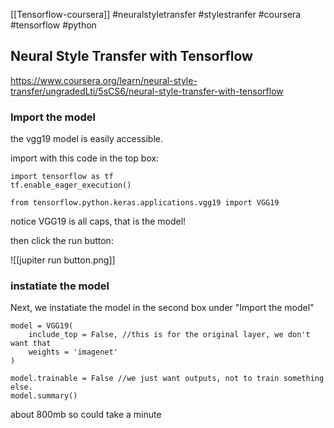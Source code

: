 [[Tensorflow-coursera]]
#neuralstyletransfer #stylestranfer #coursera  #tensorflow #python

## Neural Style Transfer with Tensorflow

https://www.coursera.org/learn/neural-style-transfer/ungradedLti/5sCS6/neural-style-transfer-with-tensorflow

### Import the model
the vgg19 model is easily accessible. 

import with this code in the top box: 

```
import tensorflow as tf
tf.enable_eager_execution()

from tensorflow.python.keras.applications.vgg19 import VGG19
```

notice VGG19 is all caps, that is the model!

then click the run button: 

![[jupiter run button.png]]  

### instatiate the model
Next, we instatiate the model in the second box under "Import the model"

```
model = VGG19(
	include_top = False, //this is for the original layer, we don't want that
	weights = 'imagenet'
)

model.trainable = False //we just want outputs, not to train something else.
model.summary()
```

about 800mb so could take a minute